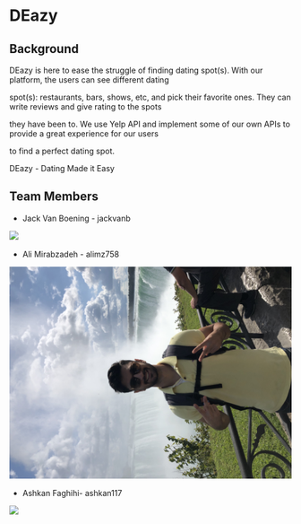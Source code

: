 # DEazy
## Background
  DEazy is here to ease the struggle of finding dating spot(s). With our platform, the users can see different dating
  
  spot(s): restaurants, bars, shows, etc, and pick their favorite ones. They can write reviews and give rating to the spots 
  
  they have been to. We use Yelp API and implement some of our own APIs to provide a great experience for our users 
  
  to find a perfect dating spot. 
  
  DEazy - Dating Made it Easy

## Team Members
* Jack Van Boening - jackvanb
<img src="https://drive.google.com/uc?export=view&id=1KfdY_o1BwmIzrpM52zrnNHt_0BZ1VRjY">

* Ali Mirabzadeh - alimz758
<img src="https://github.com/scalableinternetservices/deazy/blob/master/8EE93990-816F-4E45-9788-D5FDD24ABB07.jpeg">

* Ashkan Faghihi- ashkan117
<img src="drive.google.com/uc?export=view&id=13OMmTWIyPHAFzWB6TG2Jeprfll-o-hdR">
